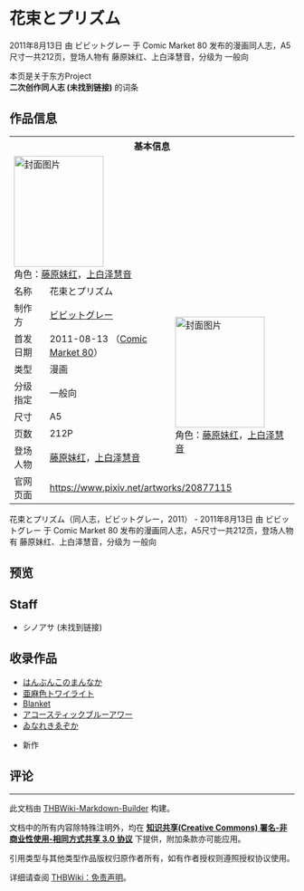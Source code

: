 # 花束とプリズム

<!-- source html: G:\repos\THBWiki-Markdown-Builder\THBWikiMarkdown\Temp\main\8\8e\ns0%3A%E8%8A%B1%E6%9D%9F%E3%81%A8%E3%83%97%E3%83%AA%E3%82%BA%E3%83%A0.html -->

2011年8月13日 由 ビビットグレー 于 Comic Market 80 发布的漫画同人志，A5尺寸一共212页，登场人物有 藤原妹红、上白泽慧音，分级为 一般向

本页是关于东方Project  
 **二次创作同人志 (未找到链接)** 的词条

## 作品信息

<table><tbody><tr><th colspan="3">基本信息</th></tr><tr><td class="cover-artwork-mobile" colspan="2"><a href="./文件-花束とプリズム封面.jpg.md" class="image" title="封面图片"><img alt="封面图片" src="https://upload.thwiki.cc/thumb/d/de/%E8%8A%B1%E6%9D%9F%E3%81%A8%E3%83%97%E3%83%AA%E3%82%BA%E3%83%A0%E5%B0%81%E9%9D%A2.jpg/158px-%E8%8A%B1%E6%9D%9F%E3%81%A8%E3%83%97%E3%83%AA%E3%82%BA%E3%83%A0%E5%B0%81%E9%9D%A2.jpg" decoding="async" loading="lazy" width="158" height="196" srcset="https://upload.thwiki.cc/thumb/d/de/%E8%8A%B1%E6%9D%9F%E3%81%A8%E3%83%97%E3%83%AA%E3%82%BA%E3%83%A0%E5%B0%81%E9%9D%A2.jpg/236px-%E8%8A%B1%E6%9D%9F%E3%81%A8%E3%83%97%E3%83%AA%E3%82%BA%E3%83%A0%E5%B0%81%E9%9D%A2.jpg 1.5x, https://upload.thwiki.cc/d/de/%E8%8A%B1%E6%9D%9F%E3%81%A8%E3%83%97%E3%83%AA%E3%82%BA%E3%83%A0%E5%B0%81%E9%9D%A2.jpg 2x" data-file-width="309" data-file-height="384"></a><div class="cover-char">角色：<a href="./藤原妹红.md" title="藤原妹红">藤原妹红</a>，<a href="./上白泽慧音.md" title="上白泽慧音">上白泽慧音</a></div></td>
</tr><tr><td class="label">名称</td><td colspan="2"> 花束とプリズム </td></tr><tr><td class="label">制作方</td><td><a href="./ビビットグレー.md" title="ビビットグレー">ビビットグレー</a></td><td class="cover-artwork" rowspan="7" style="min-width:196px;"><a href="./文件-花束とプリズム封面.jpg.md" class="image" title="封面图片"><img alt="封面图片" src="https://upload.thwiki.cc/thumb/d/de/%E8%8A%B1%E6%9D%9F%E3%81%A8%E3%83%97%E3%83%AA%E3%82%BA%E3%83%A0%E5%B0%81%E9%9D%A2.jpg/158px-%E8%8A%B1%E6%9D%9F%E3%81%A8%E3%83%97%E3%83%AA%E3%82%BA%E3%83%A0%E5%B0%81%E9%9D%A2.jpg" decoding="async" loading="lazy" width="158" height="196" srcset="https://upload.thwiki.cc/thumb/d/de/%E8%8A%B1%E6%9D%9F%E3%81%A8%E3%83%97%E3%83%AA%E3%82%BA%E3%83%A0%E5%B0%81%E9%9D%A2.jpg/236px-%E8%8A%B1%E6%9D%9F%E3%81%A8%E3%83%97%E3%83%AA%E3%82%BA%E3%83%A0%E5%B0%81%E9%9D%A2.jpg 1.5x, https://upload.thwiki.cc/d/de/%E8%8A%B1%E6%9D%9F%E3%81%A8%E3%83%97%E3%83%AA%E3%82%BA%E3%83%A0%E5%B0%81%E9%9D%A2.jpg 2x" data-file-width="309" data-file-height="384"></a><div class="cover-char">角色：<a href="./藤原妹红.md" title="藤原妹红">藤原妹红</a>，<a href="./上白泽慧音.md" title="上白泽慧音">上白泽慧音</a></div></td>
</tr><tr><td class="label">首发日期</td><td>2011-08-13&#160;（<a href="/展会作品列表?e=Comic+Market%2380">Comic Market 80</a>）</td></tr><tr><td class="label">类型</td><td>漫画</td></tr><tr><td class="label">分级指定</td><td>一般向</td></tr><tr><td class="label">尺寸</td><td>A5</td></tr><tr><td class="label">页数</td><td>212P</td></tr><tr><td class="label">登场人物</td><td><a href="./藤原妹红.md" title="藤原妹红">藤原妹红</a>，<a href="./上白泽慧音.md" title="上白泽慧音">上白泽慧音</a></td></tr>
<tr><td class="label">官网页面</td><td colspan="2"><a rel="nofollow" class="external free" href="https://www.pixiv.net/artworks/20877115">https://www.pixiv.net/artworks/20877115</a></td></tr></tbody></table>

花束とプリズム（同人志，ビビットグレー，2011） - 2011年8月13日 由 ビビットグレー 于 Comic Market 80 发布的漫画同人志，A5尺寸一共212页，登场人物有 藤原妹红、上白泽慧音，分级为 一般向

## 预览

## Staff
- シノアサ (未找到链接)


## 收录作品
- [はんぶんこのまんなか](./はんぶんこのまんなか.md)
- [亜麻色トワイライト](./亜麻色トワイライト.md)
- [Blanket](./Blanket.md)
- [アコースティックブルーアワー](./アコースティックブルーアワー.md)
- [ゐなれきゑぞか](./ゐなれきゑぞか.md)

  
+ 新作
  


## 评论




---

此文档由 [THBWiki-Markdown-Builder](https://github.com/Delsin-Yu/THBWiki-Markdown-Builder) 构建。

文档中的所有内容除特殊注明外，均在 [**知识共享(Creative Commons) 署名-非商业性使用-相同方式共享 3.0 协议**](https://creativecommons.org/licenses/by-sa/3.0/deed.zh-hans) 下提供，附加条款亦可能应用。

引用类型与其他类型作品版权归原作者所有，如有作者授权则遵照授权协议使用。

详细请查阅 [THBWiki：免责声明](https://thbwiki.cc/THBWiki:%E5%85%8D%E8%B4%A3%E5%A3%B0%E6%98%8E)。

